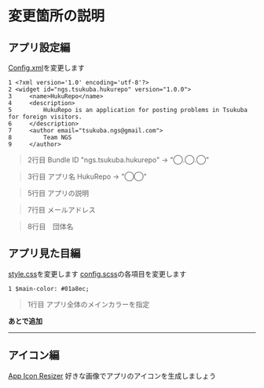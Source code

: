 # 変更箇所の説明

## アプリ設定編
[Config.xml](https://github.com/TetsuyaNegishi/ngs-ichikawa/blob/master/config.xml)を変更します
```
1 <?xml version='1.0' encoding='utf-8'?>
2 <widget id="ngs.tsukuba.hukurepo" version="1.0.0">
3     <name>HukuRepo</name>
4     <description>
5         HukuRepo is an application for posting problems in Tsukuba for foreign visitors.
6     </description>
7     <author email="tsukuba.ngs@gmail.com">
8         Team NGS
9     </author>
```
>2行目 Bundle ID
"ngs.tsukuba.hukurepo" -> "◯.◯.◯"

>3行目 アプリ名
HukuRepo -> "◯◯"

>5行目 アプリの説明

>7行目 メールアドレス

>8行目　団体名


## アプリ見た目編
[style.css](https://github.com/TetsuyaNegishi/ngs-ichikawa/blob/master/src/style.css)を変更します
[config.scss]()の各項目を変更します
```
1 $main-color: #01a8ec;
```
>1行目 アプリ全体のメインカラーを指定

**あとで追加**
____

## アイコン編
[App Icon Resizer](https://resizeappicon.com/)
好きな画像でアプリのアイコンを生成しましょう
